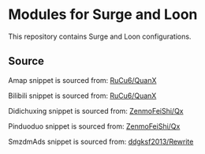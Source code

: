 # Modules for Surge and Loon

This repository contains Surge and Loon configurations.

## Source

Amap snippet is sourced from:
[RuCu6/QuanX](https://github.com/RuCu6/QuanX/raw/main/Rewrites/Cube/amap.snippet)

Bilibili snippet is sourced from:
[RuCu6/QuanX](https://github.com/RuCu6/QuanX/raw/main/Rewrites/Cube/bilibili.snippet)

Didichuxing snippet is sourced from:
[ZenmoFeiShi/Qx](https://github.com/ZenmoFeiShi/Qx/raw/main/Didichuxing.snippet)

Pinduoduo snippet is sourced from:
[ZenmoFeiShi/Qx](https://github.com/ZenmoFeiShi/Qx/raw/main/Pinduoduo.snippet)

SmzdmAds snippet is sourced from:
[ddgksf2013/Rewrite](https://github.com/ddgksf2013/Rewrite/raw/master/AdBlock/SmzdmAds.conf)
